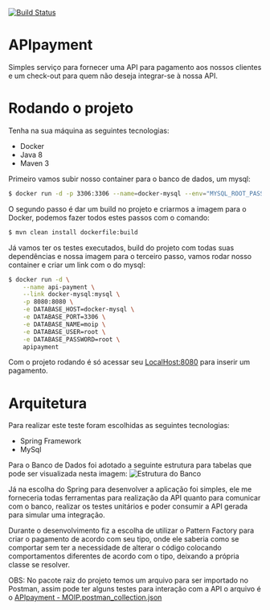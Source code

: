 [![Build Status](https://travis-ci.org/moreiraMD/APIpayment.svg?branch=master)](https://travis-ci.org/moreiraMD/APIpayment)
# APIpayment
Simples serviço para fornecer uma API para pagamento aos nossos clientes e um check-out para quem não deseja integrar-se à nossa API.

# Rodando o projeto

Tenha na sua máquina as seguintes tecnologias:
- Docker
- Java 8
- Maven 3

Primeiro vamos subir nosso container para o banco de dados, um mysql:
```sh
$ docker run -d -p 3306:3306 --name=docker-mysql --env="MYSQL_ROOT_PASSWORD=root" --env="MYSQL_PASSWORD=root" --env="MYSQL_DATABASE=moip" mysql
```
O segundo passo é dar um build no projeto e criarmos a imagem para o Docker, podemos fazer todos estes passos com o comando:
```sh
$ mvn clean install dockerfile:build
```
Já vamos ter os testes executados, build do projeto com todas suas dependências e nossa imagem para o terceiro passo, vamos rodar nosso container e criar um link com o do mysql:
```sh
$ docker run -d \
    --name api-payment \
    --link docker-mysql:mysql \
    -p 8080:8080 \
    -e DATABASE_HOST=docker-mysql \
    -e DATABASE_PORT=3306 \
    -e DATABASE_NAME=moip \
    -e DATABASE_USER=root \
    -e DATABASE_PASSWORD=root \
    apipayment
```

Com o projeto rodando é só acessar seu [LocalHost:8080](http://localhost:8080/) para inserir um pagamento.

# Arquitetura

Para realizar este teste foram escolhidas as seguintes tecnologias:

- Spring Framework
- MySql

Para o Banco de Dados foi adotado a seguinte estrutura para tabelas que pode ser visualizada nesta imagem: 
![Estrutura do Banco](https://github.com/moreiraMD/APIpayment/blob/master/Untitled%20Diagram.png)

Já na escolha do Spring para desenvolver a aplicação foi simples, ele me forneceria todas ferramentas para realização da API quanto para comunicar com
o banco, realizar os testes unitários e poder consumir a API gerada para simular uma integração.

Durante o desenvolvimento fiz a escolha de utilizar o Pattern Factory para criar o pagamento de acordo com seu tipo, onde ele saberia como se comportar
sem ter a necessidade de alterar o código colocando comportamentos diferentes de acordo com o tipo, deixando a própria classe se resolver.

OBS: No pacote raiz do projeto temos um arquivo para ser importado no Postman, assim pode ter alguns testes para interação com a API
o arquivo é o [APIpayment - MOIP.postman_collection.json](https://github.com/moreiraMD/APIpayment/blob/master/APIpayment%20-%20MOIP.postman_collection.json)

